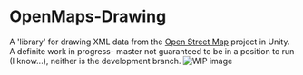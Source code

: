 # OpenMaps-Drawing
A 'library' for drawing XML data from the [Open Street Map](http://openstreetmap.org) project in Unity. 
A definite work in progress- master not guaranteed to be in a position to run (I know...), neither is the development branch.
![WIP image](http://denouncetheclock.com/publicimages/Unity_OSM.jpg)
